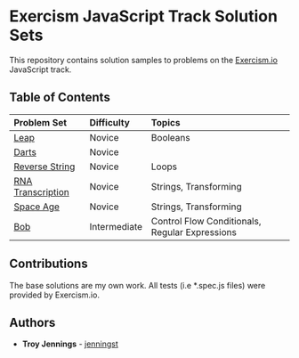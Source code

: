 # Exercism JavaScript Track Solution Sets

This repository contains solution samples to problems on the [Exercism.io](https://exercism.io/my/tracks/javascript) JavaScript track.  

## Table of Contents
| Problem Set       | Difficulty        | Topics          |
| :---------------- | :---------------- | :-------------- |
| [Leap](https://github.com/jenningst/exercism-solutions/tree/master/leap) | Novice | Booleans |
| [Darts](https://github.com/jenningst/exercism-solutions/tree/master/darts) | Novice |  |
| [Reverse String](https://github.com/jenningst/exercism-solutions/tree/master/reverse-string) | Novice | Loops |
| [RNA Transcription](https://github.com/jenningst/exercism-solutions/tree/master/rna-transcription) | Novice | Strings, Transforming |
| [Space Age](https://github.com/jenningst/exercism-solutions/tree/master/space-age) | Novice | Strings, Transforming |
| [Bob](https://github.com/jenningst/exercism-solutions/tree/master/bob) | Intermediate | Control Flow Conditionals, Regular Expressions |

## Contributions

The base solutions are my own work. All tests (i.e *.spec.js files) were provided by Exercism.io.

## Authors

* **Troy Jennings** - [jenningst](https://github.com/jenningst)
